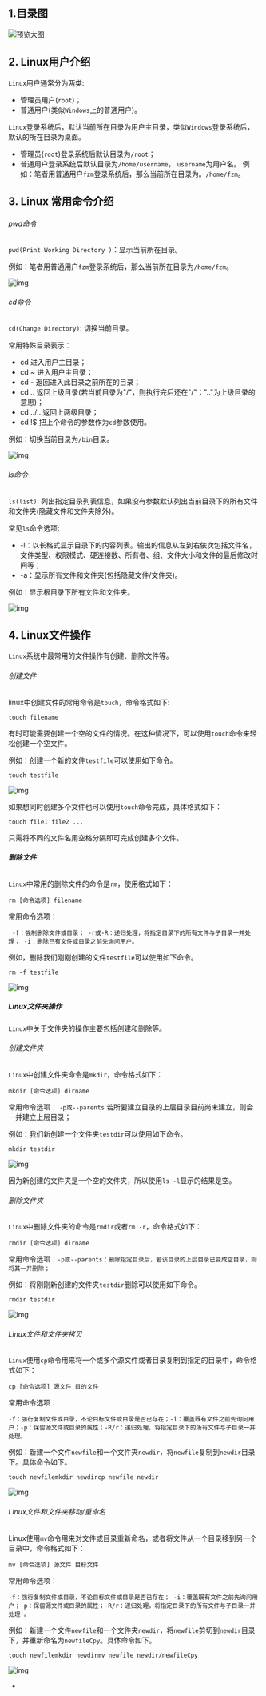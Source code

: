 

## 1.目录图

![预览大图](https://data.educoder.net/api/attachments/182886)





## 2. Linux用户介绍

`Linux`用户通常分为两类:

- 管理员用户(`root`)；
- 普通用户(类似`Windows`上的普通用户)。

`Linux`登录系统后，默认当前所在目录为用户主目录，类似`Windows`登录系统后，默认的所在目录为桌面。

- 管理员(`root`)登录系统后默认目录为`/root`；
- 普通用户登录系统后默认目录为`/home/username`， `username`为用户名。 例如：笔者用普通用户`fzm`登录系统后，那么当前所在目录为。`/home/fzm`。







## 3. Linux 常用命令介绍

###### pwd命令

`pwd(Print Working Directory )`：显示当前所在目录。

例如：笔者用普通用户`fzm`登录系统后，那么当前所在目录为`/home/fzm`。

![img](https://data.educoder.net/api/attachments/182887)

###### cd命令

`cd(Change Directory)`: 切换当前目录。

常用特殊目录表示：

- cd 进入用户主目录；
- cd ~ 进入用户主目录；
- cd - 返回进入此目录之前所在的目录；
- cd .. 返回上级目录(若当前目录为"/"，则执行完后还在"/"；".."为上级目录的意思)；
- cd ../.. 返回上两级目录；
- cd !$ 把上个命令的参数作为`cd`参数使用。

例如：切换当前目录为`/bin`目录。

![img](https://data.educoder.net/api/attachments/182890)

###### ls命令

`ls(list)`: 列出指定目录列表信息，如果没有参数默认列出当前目录下的所有文件和文件夹(隐藏文件和文件夹除外)。

常见`ls`命令选项:

- -l：以长格式显示目录下的内容列表。输出的信息从左到右依次包括文件名，文件类型、权限模式、硬连接数、所有者、组、文件大小和文件的最后修改时间等；
- -a：显示所有文件和文件夹(包括隐藏文件/文件夹)。

例如：显示根目录下所有文件和文件夹。

![img](https://data.educoder.net/api/attachments/182889)









## 4. Linux文件操作

`Linux`系统中最常用的文件操作有创建、删除文件等。

###### 创建文件

linux中创建文件的常用命令是`touch`，命令格式如下:

```
touch filename
```

有时可能需要创建一个空的文件的情况。在这种情况下，可以使用`touch`命令来轻松创建一个空文件。

例如：创建一个新的文件`testfile`可以使用如下命令。

```
touch testfile
```

![img](https://data.educoder.net/api/attachments/183134)

如果想同时创建多个文件也可以使用`touch`命令完成，具体格式如下：

```
touch file1 file2 ...
```

只需将不同的文件名用空格分隔即可完成创建多个文件。

###### **删除文件**

`Linux`中常用的删除文件的命令是`rm`，使用格式如下：

```
rm [命令选项] filename
```

常用命令选项：

```
 -f：强制删除文件或目录； -r或-R：递归处理，将指定目录下的所有文件与子目录一并处理； -i：删除已有文件或目录之前先询问用户。
```

例如，删除我们刚刚创建的文件`testfile`可以使用如下命令。

```
rm -f testfile
```

![img](https://data.educoder.net/api/attachments/183135)

##### Linux文件夹操作

`Linux`中关于文件夹的操作主要包括创建和删除等。

###### 创建文件夹

`Linux`中创建文件夹命令是`mkdir`，命令格式如下：

```
mkdir [命令选项] dirname
```

常用命令选项： `-p或--parents` 若所要建立目录的上层目录目前尚未建立，则会一并建立上层目录；

例如：我们新创建一个文件夹`testdir`可以使用如下命令。

```
mkdir testdir
```

![img](https://data.educoder.net/api/attachments/183138)

因为新创建的文件夹是一个空的文件夹，所以使用`ls -l`显示的结果是空。

###### 删除文件夹

`Linux`中删除文件夹的命令是`rmdir`或者`rm -r`，命令格式如下：

```
rmdir [命令选项] dirname
```

常用命令选项：`-p或--parents：删除指定目录后，若该目录的上层目录已变成空目录，则将其一并删除；`

例如：将刚刚新创建的文件夹`testdir`删除可以使用如下命令。

```
rmdir testdir
```

![img](https://data.educoder.net/api/attachments/183141)

###### Linux文件和文件夹拷贝

`Linux`使用`cp`命令用来将一个或多个源文件或者目录复制到指定的目录中，命令格式如下：

```
cp [命令选项] 源文件 目的文件
```

常用命令选项：

```
-f：强行复制文件或目录，不论目标文件或目录是否已存在；-i：覆盖既有文件之前先询问用户；-p：保留源文件或目录的属性；-R/r：递归处理，将指定目录下的所有文件与子目录一并处理。
```

例如：新建一个文件`newfile`和一个文件夹`newdir`，将`newfile`复制到`newdir`目录下。具体命令如下。

```
touch newfilemkdir newdircp newfile newdir
```

![img](https://data.educoder.net/api/attachments/183144)

###### Linux文件和文件夹移动/重命名

Linux使用`mv`命令用来对文件或目录重新命名，或者将文件从一个目录移到另一个目录中，命令格式如下：

```
mv [命令选项] 源文件 目标文件
```

常用命令选项：

```
-f：强行复制文件或目录，不论目标文件或目录是否已存在； -i：覆盖既有文件之前先询问用户；-p：保留源文件或目录的属性；-R/r：递归处理，将指定目录下的所有文件与子目录一并处理'。
```

例如：新建一个文件`newfile`和一个文件夹`newdir`，将`newfile`剪切到`newdir`目录下，并重新命名为`newfileCpy`。具体命令如下。

```
touch newfilemkdir newdirmv newfile newdir/newfileCpy
```

![img](https://data.educoder.net/api/attachments/183189)

- 

